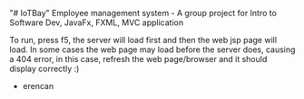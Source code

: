 "# IoTBay" 
Employee management system - A group project for Intro to Software Dev, JavaFx, FXML, MVC application

To run, press f5, the server will load first and then the web jsp page will load. 
In some cases the web page may load before the server does, causing a 404 error, in this case,
refresh the web page/browser and it should display correctly :)

- erencan
